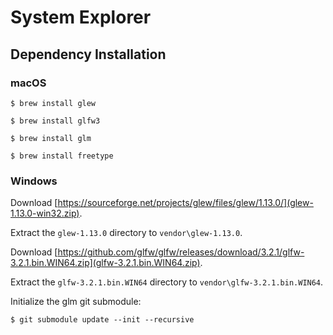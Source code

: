 # System Explorer

## Dependency Installation

### macOS

    $ brew install glew

    $ brew install glfw3

    $ brew install glm

    $ brew install freetype

### Windows

Download [https://sourceforge.net/projects/glew/files/glew/1.13.0/](glew-1.13.0-win32.zip).

Extract the `glew-1.13.0` directory to `vendor\glew-1.13.0`.

Download [https://github.com/glfw/glfw/releases/download/3.2.1/glfw-3.2.1.bin.WIN64.zip](glfw-3.2.1.bin.WIN64.zip).

Extract the `glfw-3.2.1.bin.WIN64` directory to `vendor\glfw-3.2.1.bin.WIN64`.

Initialize the glm git submodule:

    $ git submodule update --init --recursive
